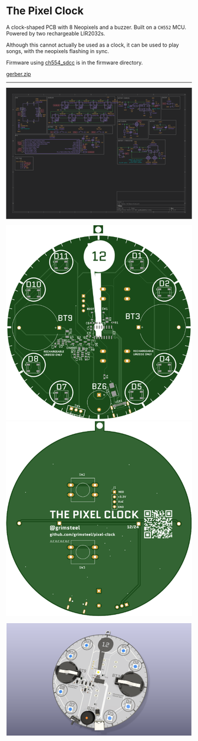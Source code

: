 # The Pixel Clock

A clock-shaped PCB with 8 Neopixels and a buzzer. Built on a `CH552` MCU. Powered by two rechargeable LIR2032s.

Although this cannot actually be used as a clock, it can be used to play songs, with the neopixels flashing in sync.

Firmware using [ch554_sdcc](https://github.com/Blinkinlabs/ch554_sdcc) is in the firmware directory.

[gerber.zip](https://gerber.zip/2d/?boardUrl=%20https%3A%2F%2Fraw.githubusercontent.com%2Fgrimsteel%2Fpixel-clock%2Frefs%2Fheads%2Fmain%2Fproduction%2Fhacky-holidays.zip)

---

![schematic](https://raw.githubusercontent.com/grimsteel/pixel-clock/refs/heads/main/images/schematic.png)

![gerber - top](https://raw.githubusercontent.com/grimsteel/pixel-clock/refs/heads/main/images/gerber-top.svg)
![gerber - bottom](https://raw.githubusercontent.com/grimsteel/pixel-clock/refs/heads/main/images/gerber-bottom.svg)

![kicad 3d](https://raw.githubusercontent.com/grimsteel/pixel-clock/refs/heads/main/images/kicad-3d.png)
